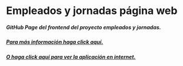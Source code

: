 # Empleados y jornadas página web

##### GitHub Page del frontend del proyecto empleados y jornadas.
##### [Para más información haga click aquí.](https://github.com/Ivan-Benegas/Empleados-y-jornadas)
##### [O haga click aquí para ver la aplicación en internet.](https://ivan-benegas.github.io/Empleados-y-jornadas-pagina-web/)
